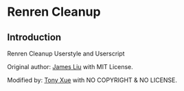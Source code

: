 Renren Cleanup
======

Introduction
------

Renren Cleanup Userstyle and Userscript

Original author: [James Liu](http://g.jamesliu.info) with MIT License.

Modified by: [Tony Xue](http://whoami.tonyxue.asia/whoami/index_en.html) with NO COPYRIGHT & NO LICENSE.
